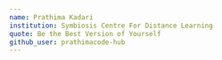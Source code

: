 ```yaml
---
name: Prathima Kadari 
institution: Symbiosis Centre For Distance Learning
quote: Be the Best Version of Yourself
github_user: prathimacode-hub
---
```

